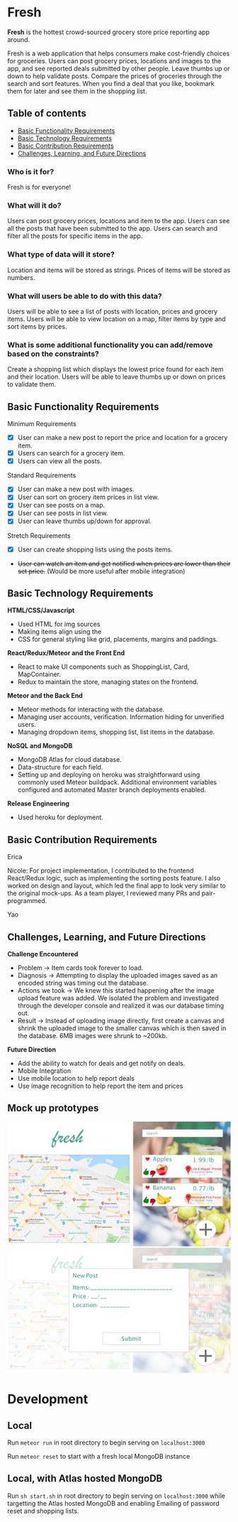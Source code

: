 # Fresh

**Fresh** is the hottest crowd-sourced grocery store price reporting app around.

Fresh is a web application that helps consumers make cost-friendly choices for groceries. Users can post grocery prices, locations and images to the app, and see reported deals submitted by other people. Leave thumbs up or down to help validate posts. Compare the prices of groceries through the search and sort features. When you find a deal that you like, bookmark them for later and see them in the shopping list.

## Table of contents
* [Basic Functionality Requirements](#basic-functionality-requirements)
* [Basic Technology Requirements](#basic-technology-requirements)
* [Basic Contribution Requirements](#basic-contribution-requirements)
* [Challenges, Learning, and Future Directions](#challenges,-learning,-and-future-directions)

### Who is it for?

Fresh is for everyone!

### What will it do?

Users can post grocery prices, locations and item to the app.
Users can see all the posts that have been submitted to the app.
Users can search and filter all the posts for specific items in the app.

### What type of data will it store?

Location and items will be stored as strings.
Prices of items will be stored as numbers.

### What will users be able to do with this data?

Users will be able to see a list of posts with location, prices and grocery items.
Users will be able to view location on a map, filter items by type and sort items by prices.

### What is some additional functionality you can add/remove based on the constraints?

Create a shopping list which displays the lowest price found for each item and their location.
Users will be able to leave thumbs up or down on prices to validate them.

## Basic Functionality Requirements

Minimum Requirements

- [x] User can make a new post to report the price and location for a grocery item.
- [x] Users can search for a grocery item.
- [x] Users can view all the posts.

Standard Requirements

- [x] User can make a new post with images.
- [x] User can sort on grocery item prices in list view.
- [x] User can see posts on a map.
- [x] User can see posts in list view.
- [x] User can leave thumbs up/down for approval.

Stretch Requirements

- [x] User can create shopping lists using the posts items.
- ~~User can watch an item and get notified when prices are lower than their set price.~~
  (Would be more useful after mobile integration)
  
## Basic Technology Requirements 

**HTML/CSS/Javascript**
- Used HTML for img sources
- Making items align using the <span>
- CSS for general styling like grid, placements, margins and paddings.
  
**React/Redux/Meteor and the Front End**
- React to make UI components such as ShoppingList, Card, MapContainer. 
- Redux to maintain the store, managing states on the frontend.  

**Meteor and the Back End**
- Meteor methods for interacting with the database.
- Managing user accounts, verification. Information hiding for unverified users.
- Managing dropdown items, shopping list, list items in the database. 

**NoSQL and MongoDB**
- MongoDB Atlas for cloud database. 
- Data-structure for each field. 
- Setting up and deploying on heroku was straightforward using commonly used Meteor buildpack. Additional environment variables configured and automated Master branch deployments enabled. 

**Release Engineering**
- Used heroku for deployment.

## Basic Contribution Requirements

Erica 

Nicole: For project implementation, I contributed to the frontend React/Redux logic, such as implementing the sorting posts feature. I also worked on design and layout, which led the final app to look very similar to the original mock-ups. As a team player, I reviewed many PRs and pair-programmed.

Yao

## Challenges, Learning, and Future Directions

**Challenge Encountered**
- Problem → Item cards took forever to load. 
- Diagnosis → Attempting to display the uploaded images saved as an encoded string was timing out the database. 
- Actions we took → We knew this started happening after the image upload feature was added. We isolated the problem and investigated through the developer console and realized it was our database timing out. 
- Result → Instead of uploading image directly, first create a canvas and shrink the uploaded image to the smaller canvas which is then saved in the database. 6MB images were shrunk to ~200kb.  


**Future Direction**
- Add the ability to watch for deals and get notify on deals.
- Mobile Integration
- Use mobile location to help report deals
- Use image recognition to help report the item and prices


## Mock up prototypes
![mockup2](/mockup1.png)
![mockup1](/mockup2.png)

# Development

## Local
Run `meteor run` in root directory to begin serving on `localhost:3000`

Run `meteor reset` to start with a fresh local MongoDB instance

## Local, with Atlas hosted MongoDB
Run `sh start.sh` in root directory to begin serving on `localhost:3000` while targetting the Atlas hosted MongoDB and enabling Emailing of password reset and shopping lists. 

